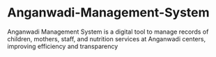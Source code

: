 # Anganwadi-Management-System
Anganwadi Management System is a digital tool to manage records of children, mothers, staff, and nutrition services at Anganwadi centers, improving efficiency and transparency
